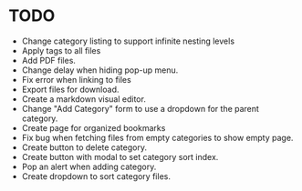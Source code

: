 # TODO

- Change category listing to support infinite nesting levels
- Apply tags to all files
- Add PDF files.
- Change delay when hiding pop-up menu.
- Fix error when linking to files
- Export files for download.
- Create a markdown visual editor.
- Change "Add Category" form to use a dropdown for the parent category.
- Create page for organized bookmarks
- Fix bug when fetching files from empty categories to show empty page.
- Create button to delete category.
- Create button with modal to set category sort index.
- Pop an alert when adding category.
- Create dropdown to sort category files.